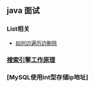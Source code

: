 ## java 面试

### List相关
- [如何边遍历边删除](../面试题/List如何边遍历边删除.md)

### [搜索引擎工作原理](../面试题/百度搜索为什么那么快.md)

### [MySQL使用int型存储ip地址]
